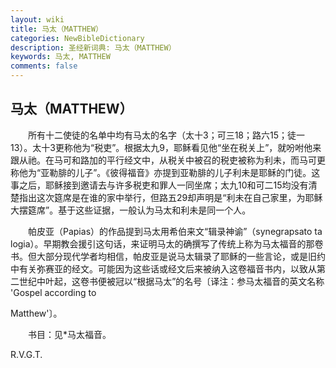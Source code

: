 ```yaml
---
layout: wiki
title: 马太（MATTHEW）
categories: NewBibleDictionary
description: 圣经新词典: 马太（MATTHEW）
keywords: 马太, MATTHEW
comments: false
---
```


## 马太（MATTHEW）

　　所有十二使徒的名单中均有马太的名字（太十3；可三18；路六15；徒一13）。太十3更称他为“税吏”。根据太九9，耶稣看见他“坐在税关上”，就吩咐他来跟从祂。在马可和路加的平行经文中，从税关中被召的税吏被称为利未，而马可更称他为“亚勒腓的儿子”。《彼得福音》亦提到亚勒腓的儿子利未是耶稣的门徒。这事之后，耶稣接到邀请去与许多税吏和罪人一同坐席；太九10和可二15均没有清楚指出这次筵席是在谁的家中举行，但路五29却声明是“利未在自己家里，为耶稣大摆筵席”。基于这些证据，一般认为马太和利未是同一个人。

　　帕皮亚（Papias）的作品提到马太用希伯来文“辑录神谕”（synegrapsato ta logia）。早期教会援引这句话，来证明马太的确撰写了传统上称为马太福音的那卷书。但大部分现代学者均相信，帕皮亚是说马太辑录了耶稣的一些言论，或是旧约中有关弥赛亚的经文。可能因为这些话或经文后来被纳入这卷福音书内，以致从第二世纪中叶起，这卷书便被冠以“根据马太”的名号〔译注：参马太福音的英文名称 'Gospel according to

Matthew'〕。

　　书目：见*马太福音。

R.V.G.T.








